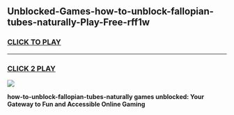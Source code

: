 
## Unblocked-Games-how-to-unblock-fallopian-tubes-naturally-Play-Free-rff1w
<h3>
<a href="https://premium76.site?title=how-to-unblock-fallopian-tubes-naturally&ref=20M">CLICK TO PLAY</a></h3>
<hr>

<h3>
<a href="https://premium76.site?title=how-to-unblock-fallopian-tubes-naturally&ref=20M">CLICK 2 PLAY</a>
  
</h3>

<a href="https://premium76.site?title=how-to-unblock-fallopian-tubes-naturally&ref=19M"><img src="https://clearcache.store/games.png"></a>


**how-to-unblock-fallopian-tubes-naturally games unblocked: Your Gateway to Fun and Accessible Online Gaming**

